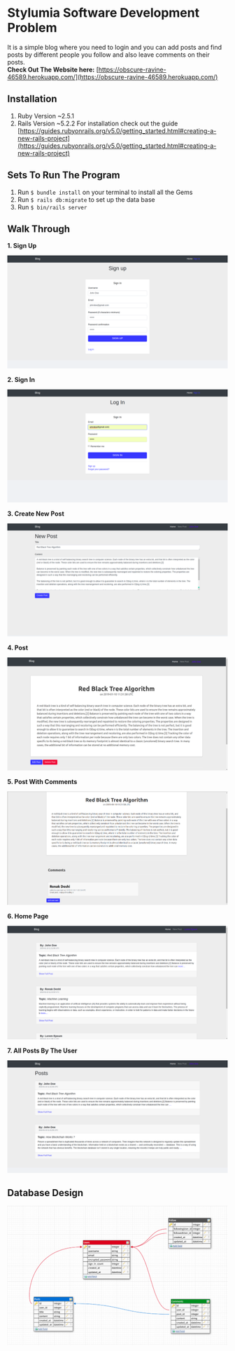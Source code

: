 # Stylumia Software Development Problem

It is a simple blog where you need to login and you can add posts and find posts by different people you follow and also leave comments on their posts.  
**Check Out The Website here:** [https://obscure-ravine-46589.herokuapp.com/](https://obscure-ravine-46589.herokuapp.com/)

## Installation
1. Ruby Version ~2.5.1
2. Rails Version ~5.2.2
For installation check out the guide    
[https://guides.rubyonrails.org/v5.0/getting_started.html#creating-a-new-rails-project](https://guides.rubyonrails.org/v5.0/getting_started.html#creating-a-new-rails-project)

## Sets To Run The Program
1. Run `$ bundle install` on your terminal to install all the Gems
2. Run `$ rails db:migrate` to set up the data base
3. Run `$ bin/rails server`

## Walk Through

**1. Sign Up**  

![Sign Up](https://github.com/ronak66/Stylumia-Project/blob/master/Docummentation/walkthrough/Sign%20Up.png)

**2. Sign In**

![Sign In](https://github.com/ronak66/Stylumia-Project/blob/master/Docummentation/walkthrough/Sign%20In.png)

**3. Create New Post**

![Create New Post](https://github.com/ronak66/Stylumia-Project/blob/master/Docummentation/walkthrough/Post%20Creation.png)

**4. Post**

![Post](https://github.com/ronak66/Stylumia-Project/blob/master/Docummentation/walkthrough/Post.png)

**5. Post With Comments**

![Comments on the Post](https://github.com/ronak66/Stylumia-Project/blob/master/Docummentation/walkthrough/Post%20With%20Comments.png)

**6. Home Page**

![Home Page](https://github.com/ronak66/Stylumia-Project/blob/master/Docummentation/walkthrough/Home%20Page.png)

**7. All Posts By The User**

![All Posts](https://github.com/ronak66/Stylumia-Project/blob/master/Docummentation/walkthrough/Your%20Posts.png)

## Database Design

![Db design](https://github.com/ronak66/Stylumia-Project/blob/master/Docummentation/db/db%20design.png)
